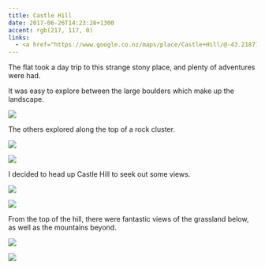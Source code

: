 ```yaml
---
title: Castle Hill
date: 2017-06-26T14:23:28+1300
accent: rgb(217, 117, 0)
links:
  - <a href="https://www.google.co.nz/maps/place/Castle+Hill/@-43.2187191,171.7141199,17z/data=!3m1!4b1!4m5!3m4!1s0x6d2e685ef2df097d:0x89e299609d6ac458!8m2!3d-43.2187191!4d171.7163086" target="_blank" rel="noreferrer">View at Google Maps</a>
---
```


The flat took a day trip to this strange stony place, and plenty of adventures were had.

It was easy to explore between the large boulders which make up the landscape.

![][rocks]

The others explored along the top of a rock cluster.

![][three]

![][one]

I decided to head up Castle Hill to seek out some views.

![][grass]

![][me]

From the top of the hill, there were fantastic views of the grassland below, as well as the mountains beyond.

![][panorama]

![][hills]

[rocks]: ./castle-1.jpg
[three]: ./castle-2.jpg
[grass]: ./castle-3.jpg
[one]: ./castle-4.jpg
[me]: ./castle-5.jpg
[panorama]: ./castle-6.jpg
[hills]: ./castle-7.jpg
